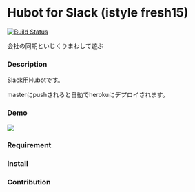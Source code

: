 Hubot for Slack (istyle fresh15)
====

[![Build Status](https://travis-ci.org/sota1235/slack-fresh15-hubot.svg?branch=master)](https://travis-ci.org/sota1235/slack-fresh15-hubot)

会社の同期といじくりまわして遊ぶ

### Description

Slack用Hubotです。

masterにpushされると自動でherokuにデプロイされます。

### Demo

![](http://i.gyazo.com/2dc561e10ca885f2d1422ee481962c29.png)

### Requirement

### Install

### Contribution

